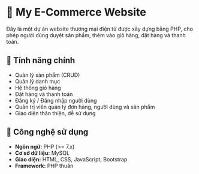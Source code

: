 # 🛒 My E-Commerce Website

Đây là một dự án website thương mại điện tử được xây dựng bằng PHP, cho phép người dùng duyệt sản phẩm, thêm vào giỏ hàng, đặt hàng và thanh toán.

## 🚀 Tính năng chính

- Quản lý sản phẩm (CRUD)
- Quản lý danh mục
- Hệ thống giỏ hàng
- Đặt hàng và thanh toán
- Đăng ký / Đăng nhập người dùng
- Quản trị viên quản lý đơn hàng, người dùng và sản phẩm
- Giao diện thân thiện, dễ sử dụng

## 🧰 Công nghệ sử dụng

- **Ngôn ngữ:** PHP (>= 7.x)
- **Cơ sở dữ liệu:** MySQL
- **Giao diện:** HTML, CSS, JavaScript, Bootstrap
- **Framework:** PHP thuần 
